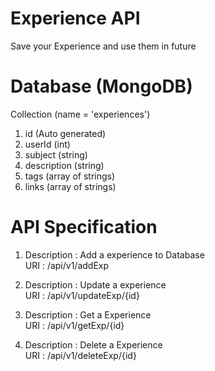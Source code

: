 # Experience API
Save your Experience and use them in future


# Database (MongoDB)

Collection (name = 'experiences')

1. id (Auto generated)
2. userId (int)
3. subject (string)
4. description (string)
5. tags (array of strings)
6. links (array of strings)

# API Specification

1. Description : Add a experience to Database <br />
   URI : /api/v1/addExp <br />

2. Description : Update a experience <br />
   URI : /api/v1/updateExp/{id} <br />
   
3. Description : Get a Experience <br />
   URI : /api/v1/getExp/{id} <br />
   
 4. Description : Delete a Experience <br />
   URI : /api/v1/deleteExp/{id} <br />
